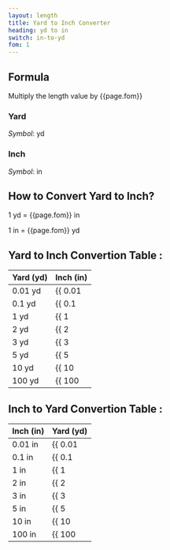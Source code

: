 ```yaml
---
layout: length
title: Yard to Inch Converter
heading: yd to in
switch: in-to-yd
fom: 1
---
```


## Formula
Multiply the length value by {{page.fom}}

### Yard
*Symbol*: yd

### Inch
*Symbol*: in

## How to Convert Yard to Inch?
1 yd = {{page.fom}} in

1 in = {{page.fom}} yd

## Yard to Inch Convertion Table :

| Yard (yd) | Inch (in) |
| ---- | ---- |
| 0.01 yd | {{ 0.01 | times: page.fom | round: 5 }} in |
| 0.1 yd | {{ 0.1 | times: page.fom | round: 5 }} in |
| 1 yd | {{ 1 | times: page.fom | round: 5 }} in |
| 2 yd | {{ 2 | times: page.fom | round: 5 }} in |
| 3 yd | {{ 3 | times: page.fom | round: 5 }} in |
| 5 yd | {{ 5 | times: page.fom | round: 5 }} in |
| 10 yd | {{ 10 | times: page.fom | round: 5 }} in |
| 100 yd | {{ 100 | times: page.fom | round: 5 }} in |

## Inch to Yard Convertion Table :

| Inch (in) | Yard (yd) |
| ---- | ---- |
| 0.01 in | {{ 0.01 | divided_by: page.fom | round: 5 }} yd |
| 0.1 in | {{ 0.1 | divided_by: page.fom | round: 5 }} yd |
| 1 in | {{ 1 | divided_by: page.fom | round: 5 }} yd |
| 2 in | {{ 2 | divided_by: page.fom | round: 5 }} yd |
| 3 in | {{ 3 | divided_by: page.fom | round: 5 }} yd |
| 5 in | {{ 5 | divided_by: page.fom | round: 5 }} yd |
| 10 in | {{ 10 | divided_by: page.fom | round: 5 }} yd |
| 100 in | {{ 100 | divided_by: page.fom | round: 5 }} yd |

<script>
selectInput[6].selected = true
selectOutput[4].selected = true
</script>
